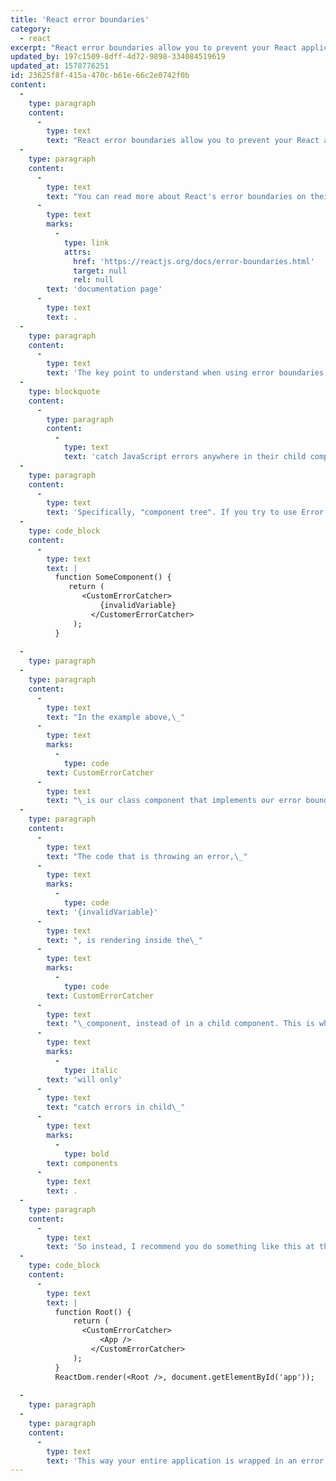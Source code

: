 ```yaml
---
title: 'React error boundaries'
category:
  - react
excerpt: "React error boundaries allow you to prevent your React application from completely crashing in the event of an error in your code.\_"
updated_by: 197c1509-8dff-4d72-9898-334084519619
updated_at: 1578776251
id: 23625f8f-415a-470c-b61e-66c2e0742f0b
content:
  -
    type: paragraph
    content:
      -
        type: text
        text: "React error boundaries allow you to prevent your React application from completely crashing in the event of an error in your code.\_"
  -
    type: paragraph
    content:
      -
        type: text
        text: "You can read more about React's error boundaries on their\_"
      -
        type: text
        marks:
          -
            type: link
            attrs:
              href: 'https://reactjs.org/docs/error-boundaries.html'
              target: null
              rel: null
        text: 'documentation page'
      -
        type: text
        text: .
  -
    type: paragraph
    content:
      -
        type: text
        text: 'The key point to understand when using error boundaries is this snippet from the docs:'
  -
    type: blockquote
    content:
      -
        type: paragraph
        content:
          -
            type: text
            text: 'catch JavaScript errors anywhere in their child component tree'
  -
    type: paragraph
    content:
      -
        type: text
        text: 'Specifically, "component tree". If you try to use Error Boundaries in the following way, none of your errors will be caught:'
  -
    type: code_block
    content:
      -
        type: text
        text: |
          function SomeComponent() {
             return (
              	<CustomErrorCatcher>
                  	{invalidVariable}
                  </CustomerErrorCatcher>
              );
          }
          
  -
    type: paragraph
  -
    type: paragraph
    content:
      -
        type: text
        text: "In the example above,\_"
      -
        type: text
        marks:
          -
            type: code
        text: CustomErrorCatcher
      -
        type: text
        text: "\_is our class component that implements our error boundary logic."
  -
    type: paragraph
    content:
      -
        type: text
        text: "The code that is throwing an error,\_"
      -
        type: text
        marks:
          -
            type: code
        text: '{invalidVariable}'
      -
        type: text
        text: ", is rendering inside the\_"
      -
        type: text
        marks:
          -
            type: code
        text: CustomErrorCatcher
      -
        type: text
        text: "\_component, instead of in a child component. This is what prevents the error boundary from catching the error. The error boundary\_"
      -
        type: text
        marks:
          -
            type: italic
        text: 'will only'
      -
        type: text
        text: "catch errors in child\_"
      -
        type: text
        marks:
          -
            type: bold
        text: components
      -
        type: text
        text: .
  -
    type: paragraph
    content:
      -
        type: text
        text: 'So instead, I recommend you do something like this at the top-level of your application:'
  -
    type: code_block
    content:
      -
        type: text
        text: |
          function Root() {
              return (
              	<CustomErrorCatcher>
                  	<App />
                  </CustomErrorCatcher>
              );
          }
          ReactDom.render(<Root />, document.getElementById('app'));
          
  -
    type: paragraph
  -
    type: paragraph
    content:
      -
        type: text
        text: 'This way your entire application is wrapped in an error boundary, in the event that any of your components throw an error.'
---
```

